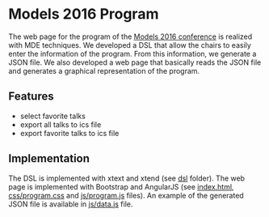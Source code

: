 # Models 2016 Program

The web page for the program of the [Models 2016 conference](http://models2016.irisa.fr/) is realized with MDE techniques. We developed a DSL that allow the chairs to easily enter the information of the program. From this information, we generate a JSON file. We also developed a web page that basically reads the JSON file and generates a graphical representation of the program.

## Features
- select favorite talks
- export all talks to ics file
- export favorite talks to ics file

## Implementation
The DSL is implemented with xtext and xtend (see [dsl](https://github.com/gbecan/models2016-program/tree/master/dsl) folder).
The web page is implemented with Bootstrap and AngularJS (see [index.html](https://github.com/gbecan/models2016-program/blob/master/index.html), [css/program.css](https://github.com/gbecan/models2016-program/blob/master/css/program.css) and [js/program.js](https://github.com/gbecan/models2016-program/blob/master/js/program.js) files).
An example of the generated JSON file is available in [js/data.js](https://github.com/gbecan/models2016-program/blob/master/js/data.js) file.

